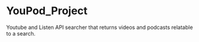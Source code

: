 # YouPod_Project
Youtube and Listen API searcher that returns videos and podcasts relatable to a search.
